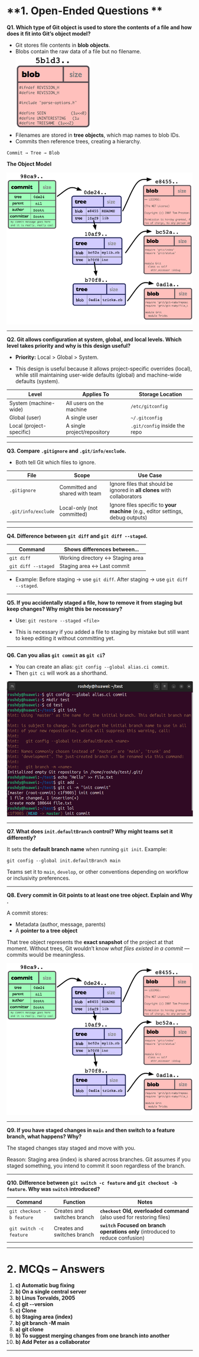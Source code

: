 # **1. Open-Ended Questions **

**Q1. Which type of Git object is used to store the contents of a file and how does it fit into Git’s object model?**

- Git stores file contents in **blob objects**.
- Blobs contain the raw data of a file but no filename.
  ![](ScreenShot/1.png)
- Filenames are stored in **tree objects**, which map names to blob IDs.
- Commits then reference trees, creating a hierarchy.

```
Commit → Tree → Blob
```

**The Object Model**

![](ScreenShot/2.png)

---

**Q2. Git allows configuration at system, global, and local levels. Which level takes priority and why is this design useful?**

- **Priority:** Local > Global > System.
    
- This design is useful because it allows project-specific overrides (local), while still maintaining user-wide defaults (global) and machine-wide defaults (system).

| Level                    | Applies To                  | Storage Location              |
| ------------------------ | --------------------------- | ----------------------------- |
| System (machine-wide)    | All users on the machine    | `/etc/gitconfig`              |
| Global (user)            | A single user               | `~/.gitconfig`                |
| Local (project-specific) | A single project/repository | `.git/config` inside the repo |

---

**Q3. Compare `.gitignore` and `.git/info/exclude`.**

- Both tell Git which files to ignore.

| File                | Scope                          | Use Case                                                                         |
| ------------------- | ------------------------------ | -------------------------------------------------------------------------------- |
| `.gitignore`        | Committed and shared with team | Ignore files that should be ignored in **all clones** with collaborators         |
| `.git/info/exclude` | Local-only (not committed)     | Ignore files specific to **your machine** (e.g., editor settings, debug outputs) |

---

**Q4. Difference between `git diff` and `git diff --staged`.**

| Command             | Shows differences between...     |
| ------------------- | -------------------------------- |
| `git diff`          | Working directory ↔ Staging area |
| `git diff --staged` | Staging area ↔ Last commit       |
- Example: Before staging → use `git diff`. After staging → use `git diff --staged`.

---

**Q5. If you accidentally staged a file, how to remove it from staging but keep changes? Why might this be necessary?**

- Use: `git restore --staged <file>`
    
- This is necessary if you added a file to staging by mistake but still want to keep editing it without committing yet.

---

**Q6. Can you alias `git commit` as `git ci`?**

- You can create an alias: `git config --global alias.ci commit`.
- Then `git ci` will work as a shorthand.

![](ScreenShot/3.png)

---

**Q7. What does `init.defaultBranch` control? Why might teams set it differently?**

It sets the **default branch name** when running `git init`.
Example:
```
git config --global init.defaultBranch main
```
Teams set it to `main`, `develop`, or other conventions depending on workflow or inclusivity preferences.

---

**Q8. Every commit in Git points to at least one tree object. Explain and Why .**

A commit stores:
- Metadata (author, message, parents)
- A **pointer to a tree object**

That tree object represents the **exact snapshot** of the project at that moment. 
Without trees, Git wouldn’t know _what files existed in a commit_ — commits would be meaningless.

![](ScreenShot/2.png)

---

**Q9. If you have staged changes in `main` and then switch to a feature branch, what happens? Why?**

The staged changes stay staged and move with you.

Reason: Staging area (index) is shared across branches. Git assumes if you staged something, you intend to commit it soon regardless of the branch.

---

**Q10. Difference between `git switch -c feature` and `git checkout -b feature`. Why was `switch` introduced?**

| Command                   | Function                    | Notes                                                                                        |
| ------------------------- | --------------------------- | -------------------------------------------------------------------------------------------- |
| `git checkout -b feature` | Creates and switches branch | **`checkout` Old, overloaded command**                       (also used for restoring files) |
| `git switch -c feature`   | Creates and switches branch | **`switch` Focused on branch operations only**   (introduced to reduce confusion)            |

---

# **2. MCQs – Answers**

1. **c) Automatic bug fixing**
2. **b) On a single central server**
3. **b) Linus Torvalds, 2005**
4. **c) git --version**
5. **c) Clone**
6. **b) Staging area (index)**
7. **b) git branch -M main**
8. **a) git clone**
9. **b) To suggest merging changes from one branch into another**
10. **b) Add Peter as a collaborator**

---

